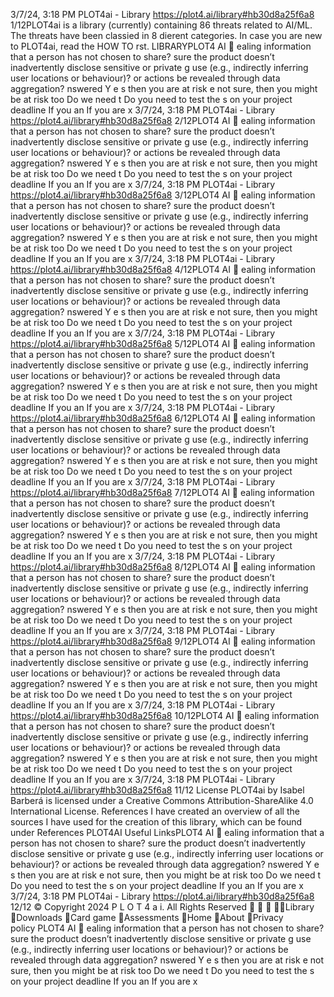 3/7/24, 3:18 PM PLOT4ai - Library
https://plot4.ai/library#hb30d8a25f6a8 1/12PLOT4ai is a library (currently) containing 86 threats related to
AI/ML. The threats have been classi ed in 8 di erent categories.
In case you are new to PLOT4ai, read the HOW TO  rst.
LIBRARYPLOT4
AI 
ealing information that a person has not
chosen to share?
 sure the product doesn’t inadvertently disclose sensitive or private
 g use (e.g., indirectly inferring user locations or behaviour)?
 or actions be revealed through data aggregation?
nswered Y e s then you are at risk
 e not sure, then you might be at risk too
Do we need t
Do you need to test the s
on your project deadline
If you an
If you are
x
3/7/24, 3:18 PM PLOT4ai - Library
https://plot4.ai/library#hb30d8a25f6a8 2/12PLOT4
AI 
ealing information that a person has not
chosen to share?
 sure the product doesn’t inadvertently disclose sensitive or private
 g use (e.g., indirectly inferring user locations or behaviour)?
 or actions be revealed through data aggregation?
nswered Y e s then you are at risk
 e not sure, then you might be at risk too
Do we need t
Do you need to test the s
on your project deadline
If you an
If you are
x
3/7/24, 3:18 PM PLOT4ai - Library
https://plot4.ai/library#hb30d8a25f6a8 3/12PLOT4
AI 
ealing information that a person has not
chosen to share?
 sure the product doesn’t inadvertently disclose sensitive or private
 g use (e.g., indirectly inferring user locations or behaviour)?
 or actions be revealed through data aggregation?
nswered Y e s then you are at risk
 e not sure, then you might be at risk too
Do we need t
Do you need to test the s
on your project deadline
If you an
If you are
x
3/7/24, 3:18 PM PLOT4ai - Library
https://plot4.ai/library#hb30d8a25f6a8 4/12PLOT4
AI 
ealing information that a person has not
chosen to share?
 sure the product doesn’t inadvertently disclose sensitive or private
 g use (e.g., indirectly inferring user locations or behaviour)?
 or actions be revealed through data aggregation?
nswered Y e s then you are at risk
 e not sure, then you might be at risk too
Do we need t
Do you need to test the s
on your project deadline
If you an
If you are
x
3/7/24, 3:18 PM PLOT4ai - Library
https://plot4.ai/library#hb30d8a25f6a8 5/12PLOT4
AI 
ealing information that a person has not
chosen to share?
 sure the product doesn’t inadvertently disclose sensitive or private
 g use (e.g., indirectly inferring user locations or behaviour)?
 or actions be revealed through data aggregation?
nswered Y e s then you are at risk
 e not sure, then you might be at risk too
Do we need t
Do you need to test the s
on your project deadline
If you an
If you are
x
3/7/24, 3:18 PM PLOT4ai - Library
https://plot4.ai/library#hb30d8a25f6a8 6/12PLOT4
AI 
ealing information that a person has not
chosen to share?
 sure the product doesn’t inadvertently disclose sensitive or private
 g use (e.g., indirectly inferring user locations or behaviour)?
 or actions be revealed through data aggregation?
nswered Y e s then you are at risk
 e not sure, then you might be at risk too
Do we need t
Do you need to test the s
on your project deadline
If you an
If you are
x
3/7/24, 3:18 PM PLOT4ai - Library
https://plot4.ai/library#hb30d8a25f6a8 7/12PLOT4
AI 
ealing information that a person has not
chosen to share?
 sure the product doesn’t inadvertently disclose sensitive or private
 g use (e.g., indirectly inferring user locations or behaviour)?
 or actions be revealed through data aggregation?
nswered Y e s then you are at risk
 e not sure, then you might be at risk too
Do we need t
Do you need to test the s
on your project deadline
If you an
If you are
x
3/7/24, 3:18 PM PLOT4ai - Library
https://plot4.ai/library#hb30d8a25f6a8 8/12PLOT4
AI 
ealing information that a person has not
chosen to share?
 sure the product doesn’t inadvertently disclose sensitive or private
 g use (e.g., indirectly inferring user locations or behaviour)?
 or actions be revealed through data aggregation?
nswered Y e s then you are at risk
 e not sure, then you might be at risk too
Do we need t
Do you need to test the s
on your project deadline
If you an
If you are
x
3/7/24, 3:18 PM PLOT4ai - Library
https://plot4.ai/library#hb30d8a25f6a8 9/12PLOT4
AI 
ealing information that a person has not
chosen to share?
 sure the product doesn’t inadvertently disclose sensitive or private
 g use (e.g., indirectly inferring user locations or behaviour)?
 or actions be revealed through data aggregation?
nswered Y e s then you are at risk
 e not sure, then you might be at risk too
Do we need t
Do you need to test the s
on your project deadline
If you an
If you are
x
3/7/24, 3:18 PM PLOT4ai - Library
https://plot4.ai/library#hb30d8a25f6a8 10/12PLOT4
AI 
ealing information that a person has not
chosen to share?
 sure the product doesn’t inadvertently disclose sensitive or private
 g use (e.g., indirectly inferring user locations or behaviour)?
 or actions be revealed through data aggregation?
nswered Y e s then you are at risk
 e not sure, then you might be at risk too
Do we need t
Do you need to test the s
on your project deadline
If you an
If you are
x
3/7/24, 3:18 PM PLOT4ai - Library
https://plot4.ai/library#hb30d8a25f6a8 11/12
License
PLOT4ai by Isabel Barberá is licensed under a Creative Commons
Attribution-ShareAlike 4.0 International License.
References
I have created an overview of all the sources I have used for the
creation of this library, which can be found under References
PLOT4AI
Useful LinksPLOT4
AI 
ealing information that a person has not
chosen to share?
 sure the product doesn’t inadvertently disclose sensitive or private
 g use (e.g., indirectly inferring user locations or behaviour)?
 or actions be revealed through data aggregation?
nswered Y e s then you are at risk
 e not sure, then you might be at risk too
Do we need t
Do you need to test the s
on your project deadline
If you an
If you are
x
3/7/24, 3:18 PM PLOT4ai - Library
https://plot4.ai/library#hb30d8a25f6a8 12/12
© Copyright 2024 P L O T 4 a i. All Rights Reserved
   Library
Downloads
Card game
Assessments
Home
About
Privacy policy PLOT4
AI 
ealing information that a person has not
chosen to share?
 sure the product doesn’t inadvertently disclose sensitive or private
 g use (e.g., indirectly inferring user locations or behaviour)?
 or actions be revealed through data aggregation?
nswered Y e s then you are at risk
 e not sure, then you might be at risk too
Do we need t
Do you need to test the s
on your project deadline
If you an
If you are
x
